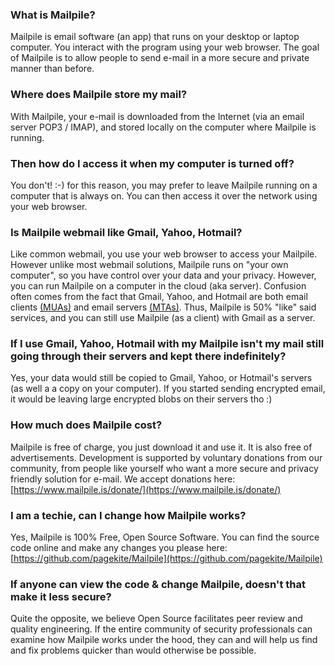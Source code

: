 ### What is Mailpile?

Mailpile is email software (an app) that runs on your desktop or laptop computer. You interact with the program using your web browser. The goal of Mailpile is to allow people to send e-mail in a more secure and private manner than before.

### Where does Mailpile store my mail?

With Mailpile, your e-mail is downloaded from the Internet (via an email server POP3 / IMAP), and stored locally on the computer where Mailpile is running.

### Then how do I access it when my computer is turned off?

You don't! :-) for this reason, you may prefer to leave Mailpile running on a computer that is always on. You can then access it over the network using your web browser.

### Is Mailpile webmail like Gmail, Yahoo, Hotmail?

Like common webmail, you use your web browser to access your Mailpile. However unlike most webmail solutions, Mailpile runs on "your own computer", so you have control over your data and your privacy. However, you can run Mailpile on a computer in the cloud (aka server). Confusion often comes from the fact that Gmail, Yahoo, and Hotmail are both email clients [(MUAs)](https://en.wikipedia.org/wiki/Email_client) and email servers [(MTAs)](https://en.wikipedia.org/wiki/Message_transfer_agent). Thus, Mailpile is 50% "like" said services, and you can still use Mailpile (as a client) with Gmail as a server.

### If I use Gmail, Yahoo, Hotmail with my Mailpile isn't my mail still going through their servers and kept there indefinitely?

Yes, your data would still be copied to Gmail, Yahoo, or Hotmail's servers (as well a a copy on your computer). If you started sending encrypted email, it would be leaving large encrypted blobs on their servers tho :) 

### How much does Mailpile cost?

Mailpile is free of charge, you just download it and use it. It is also free of advertisements. Development is supported by voluntary donations from our community, from people like yourself who want a more secure and privacy friendly solution for e-mail. We accept donations here: [https://www.mailpile.is/donate/](https://www.mailpile.is/donate/)

### I am a techie, can I change how Mailpile works?

Yes, Mailpile is 100% Free, Open Source Software. You can find the source code online and make any changes you please here: [https://github.com/pagekite/Mailpile](https://github.com/pagekite/Mailpile)

### If anyone can view the code & change Mailpile, doesn't that make it less secure?

Quite the opposite, we believe Open Source facilitates peer review and quality engineering. If the entire community of security professionals can examine how Mailpile works under the hood, they can and will help us find and fix problems quicker than would otherwise be possible.
